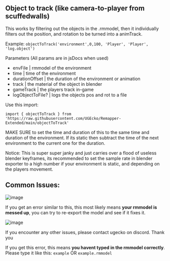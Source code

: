 
## Object to track (like camera-to-player from scuffedwalls)
This works by filtering out the objects in the .rmmodel, then it individually filters out the position, and rotation to be turned into a animTrack.

Example: `objectToTrack('environment',0,100, 'Player', 'Player', 'log.object')`

Parameters (All params are in jsDocs when used)

 * envFile          | rmmodel of the environment
 * time             | time of the environment
 * durationOffset   | the duration of the environment or animation
 * track            | the material of the object in blender
 * gameTrack        | the players track in-game
 * logObjectToFile? | logs the objects pos and rot to a file

Use this import: 

`import { objectToTrack } from 'https://raw.githubusercontent.com/UGEcko/Remapper-Extended/main/objectToTrack'`

MAKE SURE to set the time and duration of this to the same time and duration of the environment. If its static then subtract the time of the next environment to the current one for the duration.


Notice:
This is super super janky and just carries over a flood of useless blender keyframes, its recommended to set the sample rate in blender exporter to a high number if your environment is static, and depending on the players movement.

##  Common Issues:

![image](https://github.com/UGEcko/objectToTrack/assets/38820051/797a3162-e593-4157-934b-27f1600242b7)

If you get an error similar to this, this most likely means **your rmmodel is messed up**, you can try to re-export the model and see if it fixes it.

![image](https://github.com/UGEcko/objectToTrack/assets/38820051/ba789897-34f9-4519-bbf8-786f2625f160)



If you encounter any other issues, please contact ugecko on discord. Thank you

If you get this error, this means **you havent typed in the rmmodel correctly**. Please type it like this: `example` OR `example.rmmodel`



